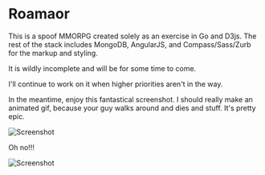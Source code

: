 Roamaor
=======

This is a spoof MMORPG created solely as an exercise in Go and D3js. The rest of the stack includes MongoDB, AngularJS,
and Compass/Sass/Zurb for the markup and styling.

It is wildly incomplete and will be for some time to come.

I'll continue to work on it when higher priorities aren't in the way.

In the meantime, enjoy this fantastical screenshot. I should really make an animated gif, because your guy walks around and dies and stuff. It's pretty epic.

![Screenshot](https://raw.github.com/harveyr/roamaor/master/roamaor.jpg)

Oh no!!!

![Screenshot](https://raw.github.com/harveyr/roamaor/master/dead.png)
